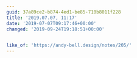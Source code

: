 ```yaml
---
guid: 37a89ce2-b874-4ed1-be85-710b8011f228
title: '2019.07.07, 11:17'
date: '2019-07-07T09:17:46+00:00'
changed: '2019-09-24T19:18:51+00:00'


like_of: 'https://andy-bell.design/notes/205/'
---
```


